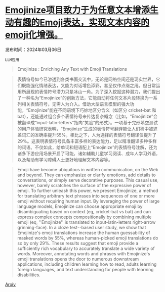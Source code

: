 # [Emojinize项目致力于为任意文本增添生动有趣的Emoji表达，实现文本内容的emoji化增强。](https://arxiv.org/abs/2403.03857)

发布时间：2024年03月06日

`LLM应用`

> Emojinize : Enriching Any Text with Emoji Translations

> 表情符号如今已渗透到各类书面交流中，无论是网络空间还是现实世界，它们既能强化情绪表达，又能为对话增色添彩，甚至仅作点缀之用。但日常运用所展现的表情符号潜力只是冰山一角。为了深入挖掘这种潜力，我们提出了一种名为“Emojinize”的创新方法，它能自动将任何文本片段转换为一系列相关表情符号，无需人为介入。借助大型语言模型的强大功能，“Emojinize”能在不同语境下巧妙地区分含义（如区分 cricket-bat 和 bat），还能通过组合多个表情符号来传达复杂概念（比如，“Emojinize”会被翻译成“input-latin-letters”指向“笑脸”的形式）。一项基于完形填空测试的用户体验研究表明，“Emojinize”生成的表情符号翻译能让人们猜中被遮盖词汇的准确率提升55%，相比之下，人为选择的表情符号翻译仅提升了29%。这表明表情符号具备丰富多样的表达能力，足以精准翻译多种多样的词语。不仅如此，给单词和短语配上“Emojinize”的表情符号注解，还为诸多下游应用场景开启了可能，诸如辅助儿童学习阅读、成年人学习外语，以及帮助有学习障碍人士更好地理解文本内容等。

> Emoji have become ubiquitous in written communication, on the Web and beyond. They can emphasize or clarify emotions, add details to conversations, or simply serve decorative purposes. This casual use, however, barely scratches the surface of the expressive power of emoji. To further unleash this power, we present Emojinize, a method for translating arbitrary text phrases into sequences of one or more emoji without requiring human input. By leveraging the power of large language models, Emojinize can choose appropriate emoji by disambiguating based on context (eg, cricket-bat vs bat) and can express complex concepts compositionally by combining multiple emoji (eq, ''Emojinize'' is translated to input-latin-letters right-arrow grinning-face). In a cloze test--based user study, we show that Emojinize's emoji translations increase the human guessability of masked words by 55%, whereas human-picked emoji translations do so by only 29%. These results suggest that emoji provide a sufficiently rich vocabulary to accurately translate a wide variety of words. Moreover, annotating words and phrases with Emojinize's emoji translations opens the door to numerous downstream applications, including children learning how to read, adults learning foreign languages, and text understanding for people with learning disabilities.

[Arxiv](https://arxiv.org/abs/2403.03857)